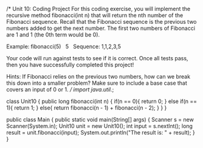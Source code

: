 /*
Unit 10: Coding Project
For this coding exercise, you will implement the recursive method fibonacci(int n) that will return the nth number of the Fibonacci sequence. Recall that the Fibonacci sequence is the previous two numbers added to get the next number. The first two numbers of Fibonacci are 1 and 1 (the 0th term would be 0).

Example:
fibonacci(5)
 
5
 
Sequence:
1,1,2,3,5

Your code will run against tests to see if it is correct. Once all tests pass, then you have successfully completed this project!

Hints:
If Fibonacci relies on the previous two numbers, how can we break this down into a smaller problem?
Make sure to include a base case that covers an input of 0 or 1.
*/
import java.util.*;

class Unit10 {
    public long fibonacci(int n) {
        if(n == 0){
            return 0;
        }
        else if(n == 1){
            return 1;
        }
        else{
            return fibonacci(n - 1) + fibonacci(n - 2);
        }
    }
}

public class Main
{
	public static void main(String[] args) {
	    Scanner s = new Scanner(System.in);
		Unit10 unit = new Unit10();
		int input = s.nextInt();
		long result = unit.fibonacci(input);
		System.out.println("The result is: " + result);
	}
}
